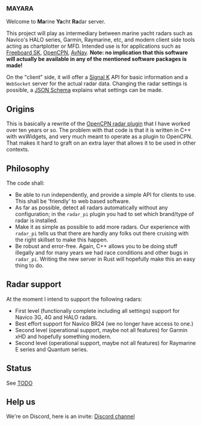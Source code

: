 ### MAYARA

Welcome to **Ma**rine **Ya**cht **Ra**dar server.

This project will play as intermediary between marine yacht radars such as Navico's HALO series, Garmin, Raymarine, etc, and modern client side tools acting as chartplotter or MFD. 
Intended use is for applications such as [Freeboard SK](https://github.com/SignalK/freeboard-sk), [OpenCPN](https://opencpn.org), [AvNav](https://wellenvogel.net/software/avnav/docs/beschreibung.html?lang=en).
__Note: no implication that this software will actually be available in any of the mentioned software packages is made!__

On the "client" side, it will offer a [Signal K](https://signalk.org) API for basic information and a `WebSocket` server for the actual radar data.
Changing the radar settings is possible, a [JSON Schema](https://json-schema.org) explains what settings can be made.

## Origins

This is basically a rewrite of the [OpenCPN radar plugin](https://github.com/opencpn-radar-pi/radar_pi) that I have worked over ten years or so.
The problem with that code is that it is written in C++ with wxWidgets, and very much meant to operate as a plugin to OpenCPN. That makes it hard to graft on
an extra layer that allows it to be used in other contexts.

## Philosophy

The code shall:

* Be able to run independently, and provide a simple API for clients to use. This shall be 'friendly' to web based software.
* As far as possible, detect all radars automatically without any configuration; in the `radar_pi` plugin you had to set which brand/type of radar is installed.
* Make it as simple as possible to add more radars. Our experience with `radar_pi` tells us that there are hardly any folks out there cruising with the right skillset to make this happen.
* Be robust and error-free. Again, C++ allows you to be doing stuff illegally and for many years we had race conditions and other bugs in `radar_pi`. Writing the new server in Rust will hopefully make this an easy thing to do.

## Radar support

At the moment I intend to support the following radars:

* First level (functionally complete including all settings) support for Navico 3G, 4G and HALO radars.
* Best effort support for Navico BR24 (we no longer have access to one.)
* Second level (operational support, maybe not all features) for Garmin xHD and hopefully something modern.
* Second level (operational support, maybe not all features) for Raymarine E series and Quantum series.

## Status

See [TODO](TODO.md)

## Help us

We're on Discord, here is an invite: [Discord channel](https://discord.gg/kC6h6JVxxC)


